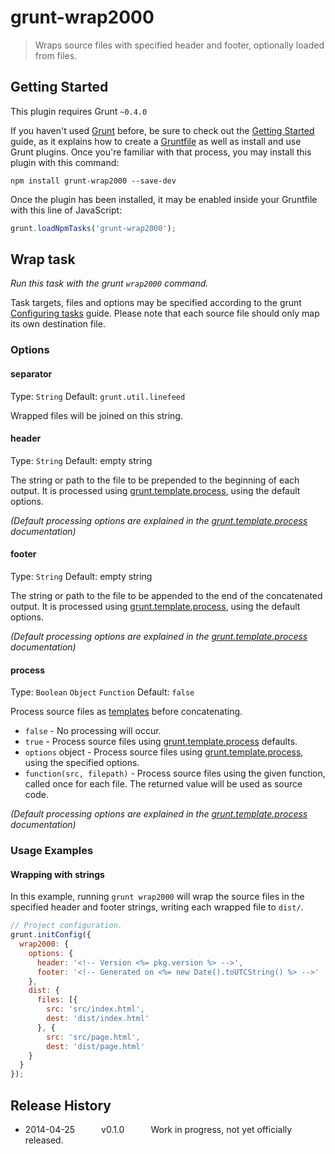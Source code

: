 # grunt-wrap2000

> Wraps source files with specified header and footer, optionally loaded from files.

## Getting Started
This plugin requires Grunt `~0.4.0`

If you haven't used [Grunt](http://gruntjs.com/) before, be sure to check out the [Getting Started](http://gruntjs.com/getting-started) guide, as it explains how to create a [Gruntfile](http://gruntjs.com/sample-gruntfile) as well as install and use Grunt plugins. Once you're familiar with that process, you may install this plugin with this command:

```shell
npm install grunt-wrap2000 --save-dev
```

Once the plugin has been installed, it may be enabled inside your Gruntfile with this line of JavaScript:

```js
grunt.loadNpmTasks('grunt-wrap2000');
```

## Wrap task
_Run this task with the grunt `wrap2000` command._

Task targets, files and options may be specified according to the grunt [Configuring tasks](http://gruntjs.com/configuring-tasks) guide. Please note that each source file should only map its own destination file.
### Options

#### separator
Type: `String`
Default: `grunt.util.linefeed`

Wrapped files will be joined on this string.

#### header
Type: `String`
Default: empty string

The string or path to the file to be prepended to the beginning of each output. It is processed using [grunt.template.process][], using the default options.

_(Default processing options are explained in the [grunt.template.process][] documentation)_

#### footer
Type: `String`
Default: empty string

The string or path to the file to be appended to the end of the concatenated output. It is processed using [grunt.template.process][], using the default options.

_(Default processing options are explained in the [grunt.template.process][] documentation)_

#### process
Type: `Boolean` `Object` `Function`
Default: `false`

Process source files as [templates][] before concatenating.

* `false` - No processing will occur.
* `true` - Process source files using [grunt.template.process][] defaults.
* `options` object - Process source files using [grunt.template.process][], using the specified options.
* `function(src, filepath)` - Process source files using the given function, called once for each file. The returned value will be used as source code.

_(Default processing options are explained in the [grunt.template.process][] documentation)_

  [templates]: https://github.com/gruntjs/grunt/wiki/grunt.template
  [grunt.template.process]: https://github.com/gruntjs/grunt/wiki/grunt.template#wiki-grunt-template-process

### Usage Examples

#### Wrapping with strings

In this example, running `grunt wrap2000` will wrap the source files in the specified header and footer strings, writing each wrapped file to `dist/`.

```js
// Project configuration.
grunt.initConfig({
  wrap2000: {
    options: {
      header: '<!-- Version <%= pkg.version %> -->',
      footer: '<!-- Generated on <%= new Date().toUTCString() %> -->'
    },
    dist: {
      files: [{
        src: 'src/index.html',
        dest: 'dist/index.html'
      }, {
        src: 'src/page.html',
        dest: 'dist/page.html'
    }
  }
});
```

## Release History

 * 2014-04-25   v0.1.0   Work in progress, not yet officially released.